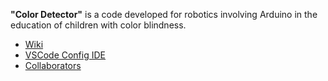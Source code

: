 **"Color Detector"** is a code developed for robotics involving Arduino in the education of children with color blindness.

- [Wiki](https://github.com/felipecaninnovaes/color_detector/wiki)
- [VSCode Config IDE](https://github.com/felipecaninnovaes/vscode_colordetector_config_linux)
- [Collaborators](https://github.com/felipecaninnovaes/color_detector/blob/master/COLLABORATORS.md)
